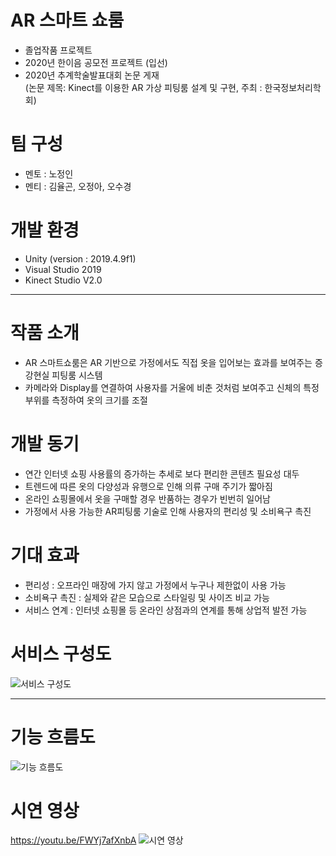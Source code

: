# AR 스마트 쇼룸
* 졸업작품 프로젝트
* 2020년 한이음 공모전 프로젝트 (입선)
* 2020년 추계학술발표대회 논문 게재   
  (논문 제목: Kinect를 이용한 AR 가상 피팅룸 설계 및 구현, 주최 : 한국정보처리학회)
 
 
 # 팀 구성
  * 멘토 : 노정인
  * 멘티 : 김율곤, 오정아, 오수경   
     
  
# 개발 환경
 * Unity (version : 2019.4.9f1)
 * Visual Studio 2019
 * Kinect Studio V2.0
 ***

# 작품 소개
 * AR 스마트쇼룸은 AR 기반으로 가정에서도 직접 옷을 입어보는 효과를 보여주는 증강현실 피팅룸 시스템
 * 카메라와 Display를 연결하여 사용자를 거울에 비춘 것처럼 보여주고 신체의 특정 부위를 측정하여 옷의 크기를 조절

# 개발 동기
 * 연간 인터넷 쇼핑 사용률의 증가하는 추세로 보다 편리한 콘텐츠 필요성 대두
 * 트렌드에 따른 옷의 다양성과 유행으로 인해 의류 구매 주기가 짧아짐
 * 온라인 쇼핑몰에서 옷을 구매할 경우 반품하는 경우가 빈번히 일어남
 * 가정에서 사용 가능한 AR피팅룸 기술로 인해 사용자의 편리성 및 소비욕구 촉진

# 기대 효과
 * 편리성 : 오프라인 매장에 가지 않고 가정에서 누구나 제한없이 사용 가능
 * 소비욕구 촉진 : 실제와 같은 모습으로 스타일링 및 사이즈 비교 가능
 * 서비스 연계 : 인터넷 쇼핑몰 등 온라인 상점과의 연계를 통해 상업적 발전 가능
 
 # 서비스 구성도
 ![서비스 구성도](https://user-images.githubusercontent.com/57319096/109273707-e38aa680-7855-11eb-8aaa-edca5c135b7f.png)

 ***
 # 기능 흐름도
![기능 흐름도](https://user-images.githubusercontent.com/57319096/109273734-eeddd200-7855-11eb-97bf-fe08da6d8461.png)


# 시연 영상
https://youtu.be/FWYj7afXnbA
![시연 영상](https://user-images.githubusercontent.com/57319096/109274231-98bd5e80-7856-11eb-9f81-6f1af2138a0e.png)
